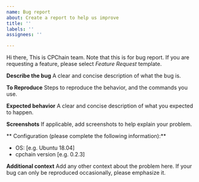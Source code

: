 ```yaml
---
name: Bug report
about: Create a report to help us improve
title: ''
labels: ''
assignees: ''

---
```


Hi there, 
This is CPChain team. Note that this is for bug report. If you are requesting a feature, please select *Feature Request* template. 

**Describe the bug**
A clear and concise description of what the bug is.

**To Reproduce**
Steps to reproduce the behavior, and the commands you use.


**Expected behavior**
A clear and concise description of what you expected to happen.

**Screenshots**
If applicable, add screenshots to help explain your problem.

** Configuration (please complete the following information):**
 - OS: [e.g. Ubuntu 18.04]
 - cpchain version [e.g. 0.2.3]


**Additional context**
Add any other context about the problem here.
If your bug can only be reproduced occasionally, please emphasize it.
